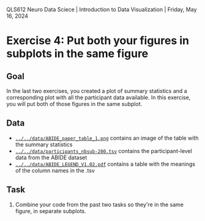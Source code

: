 QLS612 Neuro Data Sciece | Introduction to Data Visualization | Friday, May 16, 2024

# Exercise 4: Put both your figures in subplots in the same figure

## Goal
In the last two exercises, you created a plot of summary statistics and a corresponding plot with all the participant data available. 
In this exercise, you will put both of those figures in the same subplot. 

## Data
- [`../../data/ABIDE_paper_table_1.png`](../../data/ABIDE_paper_table_1.png) contains an image of the table with the summary statistics
- [`../../data/participants_nbsub-200.tsv`](../../data/participants_nbsub-200.tsv) contains the participant-level data from the ABIDE dataset
- [`../../data/ABIDE_LEGEND_V1.02.pdf`](../../data/ABIDE_LEGEND_V1.02.pdf) contains a table with the meanings of the column names in the .tsv

## Task
1. Combine your code from the past two tasks so they're in the same figure, in separate subplots. 